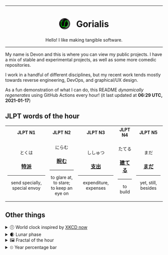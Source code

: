 ***

<h1 align="center">
<sub>
    <img src="readme/resources/avatar.png" height="36">
</sub>
&nbsp;
Gorialis
</h1>
<p align="center">
Hello! I like making tangible software.
</p>

***

My name is Devon and this is where you can view my public projects. I have a mix of stable and experimental projects, as well as some more comedic repositories.

I work in a handful of different disciplines, but my recent work tends mostly towards reverse engineering, DevOps, and graphical/UX design.

As a fun demonstration of what I can do, this README *dynamically regenerates* using GitHub Actions every hour! (it last updated at **06:29 UTC, 2021-01-17**)

<h2>JLPT words of the hour</h2>
<table>
    <tr>
        <th>JLPT N1</th>
        <th>JLPT N2</th>
        <th>JLPT N3</th>
        <th>JLPT N4</th>
        <th>JLPT N5</th>
    </tr>
    <tr>
        <td>
            <p align="center">とくは</p>
            <h3 align="center"><b><a href="https://jisho.org/search/%E7%89%B9%E6%B4%BE">特派</a></b></h3>
            <hr>
            <p align="center">send specially,<wbr> special envoy</p>
        </td>
        <td>
            <p align="center">にらむ</p>
            <h3 align="center"><b><a href="https://jisho.org/search/%E7%9D%A8%E3%82%80">睨む</a></b></h3>
            <hr>
            <p align="center">to glare at,<wbr> to stare;<br> to keep an eye on</p>
        </td>
        <td>
            <p align="center">ししゅつ</p>
            <h3 align="center"><b><a href="https://jisho.org/search/%E6%94%AF%E5%87%BA">支出</a></b></h3>
            <hr>
            <p align="center">expenditure,<wbr> expenses</p>
        </td>
        <td>
            <p align="center">たてる</p>
            <h3 align="center"><b><a href="https://jisho.org/search/%E5%BB%BA%E3%81%A6%E3%82%8B">建てる</a></b></h3>
            <hr>
            <p align="center">to build</p>
        </td>
        <td>
            <p align="center">まだ</p>
            <h3 align="center"><b><a href="https://jisho.org/search/%E3%81%BE%E3%81%A0">まだ</a></b></h3>
            <hr>
            <p align="center">yet,<wbr> still,<wbr> besides</p>
        </td>
    </tr>
</table>

<h2>Other things</h2>
<details>
<summary>🕕  World clock inspired by <a href="https://xkcd.com/now">XKCD now</a></summary>

> <img src="generated/now.png" width="512">

</details>
<details>
<summary>🌒 Lunar phase</summary>

The moon is approximately 15.79% through its phase (Waxing Crescent).

</details>
<details>
<summary>&#x1f5bc; Fractal of the hour</summary>

> <img src="generated/fractal.png" width="512">

</details>
<details>
<summary>&#x23f2; Year percentage bar</summary>
<pre><code>2021 [▁▁▁▁▁▁▁▁▁▁▁▁▁▁▁▁▁▁▁▁] 4.46%</code></pre>
</details>
